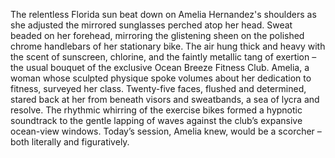 The relentless Florida sun beat down on Amelia Hernandez's shoulders as she adjusted the mirrored sunglasses perched atop her head.  Sweat beaded on her forehead, mirroring the glistening sheen on the polished chrome handlebars of her stationary bike.  The air hung thick and heavy with the scent of sunscreen, chlorine, and the faintly metallic tang of exertion – the usual bouquet of the exclusive Ocean Breeze Fitness Club.  Amelia, a woman whose sculpted physique spoke volumes about her dedication to fitness, surveyed her class. Twenty-five faces, flushed and determined, stared back at her from beneath visors and sweatbands, a sea of lycra and resolve.  The rhythmic whirring of the exercise bikes formed a hypnotic soundtrack to the gentle lapping of waves against the club’s expansive ocean-view windows.  Today’s session, Amelia knew, would be a scorcher – both literally and figuratively.
